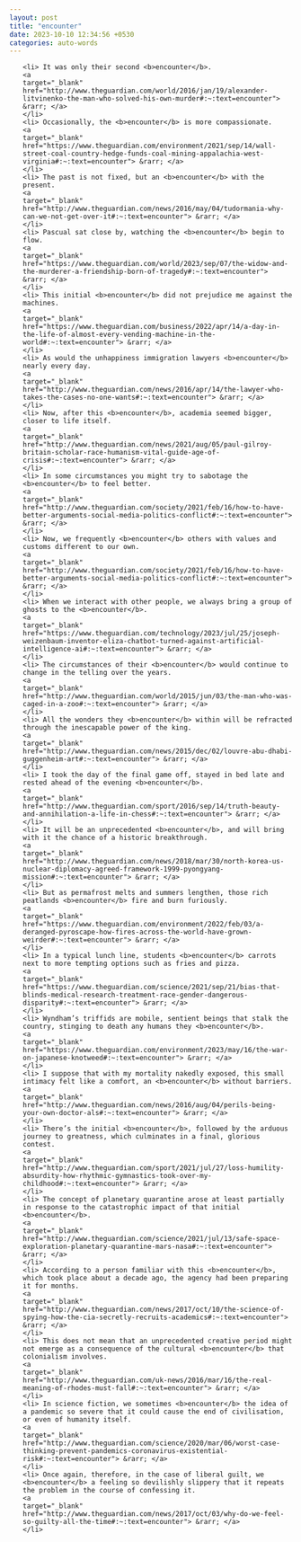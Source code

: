 ```yaml
---
layout: post
title: "encounter"
date: 2023-10-10 12:34:56 +0530
categories: auto-words
---
```

<ol>

    <li> It was only their second <b>encounter</b>.
    <a 
    target="_blank" 
    href="http://www.theguardian.com/world/2016/jan/19/alexander-litvinenko-the-man-who-solved-his-own-murder#:~:text=encounter"> &rarr; </a>
    </li>
    <li> Occasionally, the <b>encounter</b> is more compassionate.
    <a 
    target="_blank" 
    href="https://www.theguardian.com/environment/2021/sep/14/wall-street-coal-country-hedge-funds-coal-mining-appalachia-west-virginia#:~:text=encounter"> &rarr; </a>
    </li>
    <li> The past is not fixed, but an <b>encounter</b> with the present.
    <a 
    target="_blank" 
    href="http://www.theguardian.com/news/2016/may/04/tudormania-why-can-we-not-get-over-it#:~:text=encounter"> &rarr; </a>
    </li>
    <li> Pascual sat close by, watching the <b>encounter</b> begin to flow.
    <a 
    target="_blank" 
    href="https://www.theguardian.com/world/2023/sep/07/the-widow-and-the-murderer-a-friendship-born-of-tragedy#:~:text=encounter"> &rarr; </a>
    </li>
    <li> This initial <b>encounter</b> did not prejudice me against the machines.
    <a 
    target="_blank" 
    href="https://www.theguardian.com/business/2022/apr/14/a-day-in-the-life-of-almost-every-vending-machine-in-the-world#:~:text=encounter"> &rarr; </a>
    </li>
    <li> As would the unhappiness immigration lawyers <b>encounter</b> nearly every day.
    <a 
    target="_blank" 
    href="http://www.theguardian.com/news/2016/apr/14/the-lawyer-who-takes-the-cases-no-one-wants#:~:text=encounter"> &rarr; </a>
    </li>
    <li> Now, after this <b>encounter</b>, academia seemed bigger, closer to life itself.
    <a 
    target="_blank" 
    href="http://www.theguardian.com/news/2021/aug/05/paul-gilroy-britain-scholar-race-humanism-vital-guide-age-of-crisis#:~:text=encounter"> &rarr; </a>
    </li>
    <li> In some circumstances you might try to sabotage the <b>encounter</b> to feel better.
    <a 
    target="_blank" 
    href="http://www.theguardian.com/society/2021/feb/16/how-to-have-better-arguments-social-media-politics-conflict#:~:text=encounter"> &rarr; </a>
    </li>
    <li> Now, we frequently <b>encounter</b> others with values and customs different to our own.
    <a 
    target="_blank" 
    href="http://www.theguardian.com/society/2021/feb/16/how-to-have-better-arguments-social-media-politics-conflict#:~:text=encounter"> &rarr; </a>
    </li>
    <li> When we interact with other people, we always bring a group of ghosts to the <b>encounter</b>.
    <a 
    target="_blank" 
    href="https://www.theguardian.com/technology/2023/jul/25/joseph-weizenbaum-inventor-eliza-chatbot-turned-against-artificial-intelligence-ai#:~:text=encounter"> &rarr; </a>
    </li>
    <li> The circumstances of their <b>encounter</b> would continue to change in the telling over the years.
    <a 
    target="_blank" 
    href="http://www.theguardian.com/world/2015/jun/03/the-man-who-was-caged-in-a-zoo#:~:text=encounter"> &rarr; </a>
    </li>
    <li> All the wonders they <b>encounter</b> within will be refracted through the inescapable power of the king.
    <a 
    target="_blank" 
    href="http://www.theguardian.com/news/2015/dec/02/louvre-abu-dhabi-guggenheim-art#:~:text=encounter"> &rarr; </a>
    </li>
    <li> I took the day of the final game off, stayed in bed late and rested ahead of the evening <b>encounter</b>.
    <a 
    target="_blank" 
    href="http://www.theguardian.com/sport/2016/sep/14/truth-beauty-and-annihilation-a-life-in-chess#:~:text=encounter"> &rarr; </a>
    </li>
    <li> It will be an unprecedented <b>encounter</b>, and will bring with it the chance of a historic breakthrough.
    <a 
    target="_blank" 
    href="http://www.theguardian.com/news/2018/mar/30/north-korea-us-nuclear-diplomacy-agreed-framework-1999-pyongyang-mission#:~:text=encounter"> &rarr; </a>
    </li>
    <li> But as permafrost melts and summers lengthen, those rich peatlands <b>encounter</b> fire and burn furiously.
    <a 
    target="_blank" 
    href="https://www.theguardian.com/environment/2022/feb/03/a-deranged-pyroscape-how-fires-across-the-world-have-grown-weirder#:~:text=encounter"> &rarr; </a>
    </li>
    <li> In a typical lunch line, students <b>encounter</b> carrots next to more tempting options such as fries and pizza.
    <a 
    target="_blank" 
    href="https://www.theguardian.com/science/2021/sep/21/bias-that-blinds-medical-research-treatment-race-gender-dangerous-disparity#:~:text=encounter"> &rarr; </a>
    </li>
    <li> Wyndham’s triffids are mobile, sentient beings that stalk the country, stinging to death any humans they <b>encounter</b>.
    <a 
    target="_blank" 
    href="https://www.theguardian.com/environment/2023/may/16/the-war-on-japanese-knotweed#:~:text=encounter"> &rarr; </a>
    </li>
    <li> I suppose that with my mortality nakedly exposed, this small intimacy felt like a comfort, an <b>encounter</b> without barriers.
    <a 
    target="_blank" 
    href="http://www.theguardian.com/news/2016/aug/04/perils-being-your-own-doctor-als#:~:text=encounter"> &rarr; </a>
    </li>
    <li> There’s the initial <b>encounter</b>, followed by the arduous journey to greatness, which culminates in a final, glorious contest.
    <a 
    target="_blank" 
    href="http://www.theguardian.com/sport/2021/jul/27/loss-humility-absurdity-how-rhythmic-gymnastics-took-over-my-childhood#:~:text=encounter"> &rarr; </a>
    </li>
    <li> The concept of planetary quarantine arose at least partially in response to the catastrophic impact of that initial <b>encounter</b>.
    <a 
    target="_blank" 
    href="http://www.theguardian.com/science/2021/jul/13/safe-space-exploration-planetary-quarantine-mars-nasa#:~:text=encounter"> &rarr; </a>
    </li>
    <li> According to a person familiar with this <b>encounter</b>, which took place about a decade ago, the agency had been preparing it for months.
    <a 
    target="_blank" 
    href="http://www.theguardian.com/news/2017/oct/10/the-science-of-spying-how-the-cia-secretly-recruits-academics#:~:text=encounter"> &rarr; </a>
    </li>
    <li> This does not mean that an unprecedented creative period might not emerge as a consequence of the cultural <b>encounter</b> that colonialism involves.
    <a 
    target="_blank" 
    href="http://www.theguardian.com/uk-news/2016/mar/16/the-real-meaning-of-rhodes-must-fall#:~:text=encounter"> &rarr; </a>
    </li>
    <li> In science fiction, we sometimes <b>encounter</b> the idea of a pandemic so severe that it could cause the end of civilisation, or even of humanity itself.
    <a 
    target="_blank" 
    href="http://www.theguardian.com/science/2020/mar/06/worst-case-thinking-prevent-pandemics-coronavirus-existential-risk#:~:text=encounter"> &rarr; </a>
    </li>
    <li> Once again, therefore, in the case of liberal guilt, we <b>encounter</b> a feeling so devilishly slippery that it repeats the problem in the course of confessing it.
    <a 
    target="_blank" 
    href="http://www.theguardian.com/news/2017/oct/03/why-do-we-feel-so-guilty-all-the-time#:~:text=encounter"> &rarr; </a>
    </li>